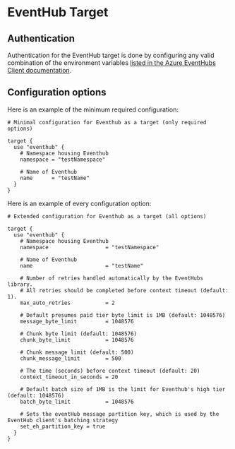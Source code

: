 # EventHub Target

## Authentication

Authentication for the EventHub target is done by configuring any valid combination of the environment variables [listed in the Azure EventHubs Client documentation](https://pkg.go.dev/github.com/Azure/azure-event-hubs-go#NewHubWithNamespaceNameAndEnvironment).

## Configuration options

Here is an example of the minimum required configuration:

```hcl
# Minimal configuration for Eventhub as a target (only required options)

target {
  use "eventhub" {
    # Namespace housing Eventhub
    namespace = "testNamespace"

    # Name of Eventhub
    name      = "testName"
  }
}
```

Here is an example of every configuration option:

```hcl
# Extended configuration for Eventhub as a target (all options)

target {
  use "eventhub" {
    # Namespace housing Eventhub
    namespace                  = "testNamespace"

    # Name of Eventhub
    name                       = "testName"

    # Number of retries handled automatically by the EventHubs library.
    # All retries should be completed before context timeout (default: 1).
    max_auto_retries           = 2

    # Default presumes paid tier byte limit is 1MB (default: 1048576)
    message_byte_limit         = 1048576

    # Chunk byte limit (default: 1048576)
    chunk_byte_limit           = 1048576

    # Chunk message limit (default: 500)
    chunk_message_limit        = 500

    # The time (seconds) before context timeout (default: 20)
    context_timeout_in_seconds = 20

    # Default batch size of 1MB is the limit for Eventhub's high tier (default: 1048576)
    batch_byte_limit           = 1048576

    # Sets the eventHub message partition key, which is used by the EventHub client's batching strategy
    set_eh_partition_key = true
  }
}
```